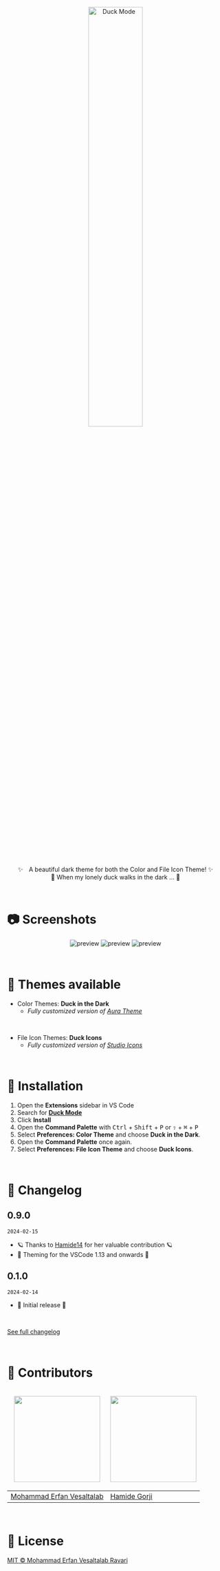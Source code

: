 <p align="center">
  <img src="https://github.com/MEvesalTR/duck-mode/blob/master/assets/logo-with-shadow.png?raw=true" alt="Duck Mode" width="50%" />
</p>


<br>


<p align="center">
✨ A beautiful dark theme for both the Color and File Icon Theme! ✨
<br>
🦆 When my lonely duck walks in the dark ... 🦆 
</p>


<br>


# 📷 Screenshots <br>
<p align="center">
  <img alt="preview" src="https://github.com/MEvesalTR/duck-mode/blob/master/assets/shot-1.png?raw=true" >
  <img alt="preview" src="https://github.com/MEvesalTR/duck-mode/blob/master/assets/shot-2.png?raw=true" >
  <img alt="preview" src="https://github.com/MEvesalTR/duck-mode/blob/master/assets/shot-3.png?raw=true" >
</p>


<br>


# 🎨 Themes available <br>
  - Color Themes: **Duck in the Dark**
    - *Fully customized version of [Aura Theme](https://marketplace.visualstudio.com/items?itemName=DaltonMenezes.aura-theme)*

<br>

  - File Icon Themes: **Duck Icons**
    - *Fully customized version of [Studio Icons](https://marketplace.visualstudio.com/items?itemName=jtlowe.vscode-icon-theme)*


<br>


# 🧩 Installation
1. Open the **Extensions** sidebar in VS Code
2. Search for **[Duck Mode](https://marketplace.visualstudio.com/items?itemName=MEvesalTR.duck-mode-vscode)**
3. Click **Install**
4. Open the **Command Palette** with <kbd>Ctrl</kbd> + <kbd>Shift</kbd> + <kbd>P</kbd> or <kbd>⇧</kbd> + <kbd>⌘</kbd> + <kbd>P</kbd>
5. Select **Preferences: Color Theme** and choose **Duck in the Dark**.
6. Open the **Command Palette** once again.
6. Select **Preferences: File Icon Theme** and choose **Duck Icons**.


<br>


# 🚨 Changelog

## 0.9.0
`2024-02-15`
- 🪐 Thanks to [Hamide14](https://github.com/Hamide14) for her valuable contribution 🪐
- 💫 Theming for the VSCode 1.13 and onwards 💫

## 0.1.0
`2024-02-14`
- 🎉 Initial release 🎉

<br>

[See full changelog](https://github.com/MEvesalTR/duck-mode/blob/master/CHANGELOG.md)


<br>


# 🙏 Contributors
<table>
  <thead>
    <tr>
      <td valign="bottom"><p align="center">
  <a href="https://github.com/MEvesalTR">
    <img src="https://github.com/MEvesalTR.png" width="200" align="center" />
  </a>
</p></td>
      <td valign="bottom"><p align="center">
  <a href="https://github.com/Hamide14">
    <img src="https://github.com/Hamide14.png" width="200" align="center" />
  </a>
</p></td>
    </tr>
  </thead>

  <tbody>
    <td><a href="https://github.com/MEvesalTR">Mohammad Erfan Vesaltalab</a></td>
    <td><a href="https://github.com/hamide14">Hamide Gorji</a></td>
  </tbody>
    
</table>


<br>


# 📃 License
[MIT © Mohammad Erfan Vesaltalab Ravari](https://github.com/MEvesalTR/duck-mode/blob/main/LICENSE)